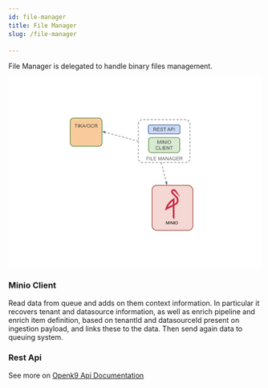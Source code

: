 ```yaml
---
id: file-manager
title: File Manager
slug: /file-manager

---
```


File Manager is delegated to handle binary files management.

![img](../../static/img/file-manager.png)

### Minio Client

Read data from queue and adds on them context information. In particular it recovers tenant and datasource information,
as well as enrich pipeline and enrich item definition, based on tenantId and datasourceId present on ingestion payload,
and links these to the data. Then send again data to queuing system.

### Rest Api

See more on [Openk9 Api Documentation](/docs/api/datasource-api-overwiew)
